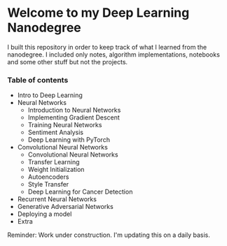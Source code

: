 # Welcome to my Deep Learning Nanodegree

I built this repository in order to keep track of what I learned from the nanodegree. I included only notes, algorithm implementations, notebooks and some other stuff but not the projects.

### Table of contents

- Intro to Deep Learning
- Neural Networks
	- Introduction to Neural Networks
	- Implementing Gradient Descent
	- Training Neural Networks
	- Sentiment Analysis
	- Deep Learning with PyTorch
- Convolutional Neural Networks
	- Convolutional Neural Networks
	- Transfer Learning
	- Weight Initialization
	- Autoencoders
	- Style Transfer
	- Deep Learning for Cancer Detection
- Recurrent Neural Networks
- Generative Adversarial Networks
- Deploying a model
- Extra



Reminder: Work under construction. I'm updating this on a daily basis.
